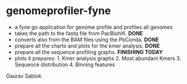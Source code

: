 # genomeprofiler-fyne

- a fyne go application for genome profile and profiles all genomes
- takes the path to the fastq file from PacBiohifi. **DONE**
- converts also from the BAM files using the PbConda. **DONE**
- prepare all the charts and plots for the kmer analysis. **DONE**
- prepare all the sequence profiling graphs. **FINISHING TODAY**
- plots it prepares: 1. Kmer analysis graphs 2. Most abundant Kmers 3. Sequence distribution 4. Binning features

Gaurav Sablok
